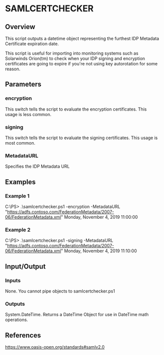 # SAMLCERTCHECKER


## Overview

This script outputs a datetime object representing the furthest
IDP Metadata Certificate expiration date.

This script is useful for importing into monitoring systems
such as Solarwinds Orion(tm) to check when your IDP signing 
and encryption certificates are going to expire if you're
not using key autorotation for some reason.

## Parameters

### encryption

This switch tells the script to evaluate the encryption
certificates. This usage is less common.

### signing

This switch tells the script to evaluate the signing
certificates. This usage is most common.

### MetadataURL

Specifies the IDP Metadata URL

## Examples

### Example 1

C:\PS> .\samlcertchecker.ps1 -encryption -MetadataURL "https://adfs.contoso.com/FederationMetadata/2007-06/FederationMetadata.xml"
Monday, November 4, 2019 11:00:00

### Example 2

C:\PS> .\samlcertchecker.ps1 -signing -MetadataURL "https://adfs.contoso.com/FederationMetadata/2007-06/FederationMetadata.xml"
Monday, November 4, 2019 11:10:00

## Input/Output

### Inputs

None. You cannot pipe objects to samlcertchecker.ps1

### Outputs

System.DateTime. Returns a DateTime Object for use in DateTime math operations.

## References

<https://www.oasis-open.org/standards#samlv2.0>
